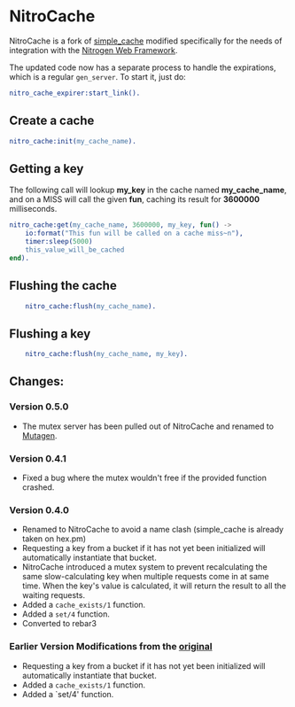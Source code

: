 # NitroCache

NitroCache is a fork of [simple_cache](https://github.com/marcelog/simple_cache)
modified specifically for the needs of integration with the [Nitrogen Web
Framework](http://nitrogenproject.com).

The updated code now has a separate process to handle the expirations, which is
a regular `gen_server`. To start it, just do:

```erlang
nitro_cache_expirer:start_link().
```

## Create a cache

```erlang
nitro_cache:init(my_cache_name).
```

## Getting a key

The following call will lookup **my_key** in the cache named **my_cache_name**, and on
a MISS will call the given **fun**, caching its result for **3600000** milliseconds.

```erlang
nitro_cache:get(my_cache_name, 3600000, my_key, fun() ->
	io:format("This fun will be called on a cache miss~n"),
	timer:sleep(5000)
	this_value_will_be_cached
end).
```

## Flushing the cache

```erlang
    nitro_cache:flush(my_cache_name).
```

## Flushing a key

```erlang
    nitro_cache:flush(my_cache_name, my_key).
```

## Changes:

### Version 0.5.0

+ The mutex server has been pulled out of NitroCache and renamed to
  [Mutagen](https://github.com/nitrogen/mutagen).

### Version 0.4.1

+ Fixed a bug where the mutex wouldn't free if the provided function crashed.

### Version 0.4.0

+ Renamed to NitroCache to avoid a name clash (simple_cache is already taken
  on hex.pm)
+ Requesting a key from a bucket if it has not yet been initialized will
  automatically instantiate that bucket.
+ NitroCache introduced a mutex system to prevent recalculating the same
  slow-calculating key when multiple requests come in at same time.  When the
  key's value is calculated, it will return the result to all the waiting
  requests.
+ Added a `cache_exists/1` function.
+ Added a `set/4` function.
+ Converted to rebar3

### Earlier Version Modifications from the [original](https://github.com/marcelog/simple_cache)

* Requesting a key from a bucket if it has not yet been initialized will
  automatically instantiate that bucket.
* Added a `cache_exists/1` function.
* Added a `set/4' function.
